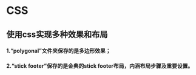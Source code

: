 # CSS
## 使用css实现多种效果和布局
#### 1.“polygonal”文件夹保存的是多边形效果；
#### 2.“stick footer”保存的是金典的stick footer布局，内涵布局步骤及重要设置。
